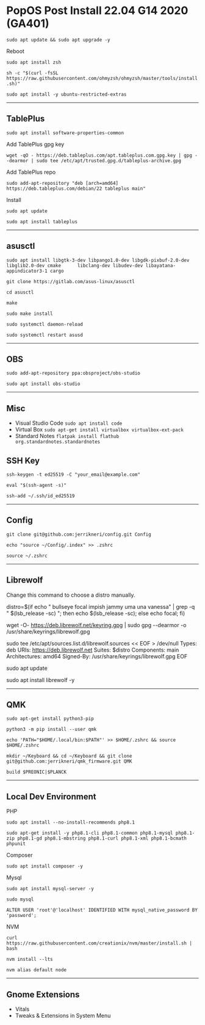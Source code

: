 # PopOS Post Install 22.04 G14 2020 (GA401)

`sudo apt update && sudo apt upgrade -y`

Reboot

`sudo apt install zsh`

`sh -c "$(curl -fsSL https://raw.githubusercontent.com/ohmyzsh/ohmyzsh/master/tools/install.sh)"`

`sudo apt install -y ubuntu-restricted-extras`

---

## TablePlus

`sudo apt install software-properties-common`

Add TablePlus gpg key

`wget -qO - https://deb.tableplus.com/apt.tableplus.com.gpg.key | gpg --dearmor | sudo tee /etc/apt/trusted.gpg.d/tableplus-archive.gpg`

Add TablePlus repo

`sudo add-apt-repository "deb [arch=amd64] https://deb.tableplus.com/debian/22 tableplus main"`

Install

`sudo apt update`

`sudo apt install tableplus`

---

## asusctl

`sudo apt install libgtk-3-dev libpango1.0-dev libgdk-pixbuf-2.0-dev libglib2.0-dev cmake      libclang-dev libudev-dev libayatana-appindicator3-1 cargo`

`git clone https://gitlab.com/asus-linux/asusctl`

`cd asusctl`

`make`

`sudo make install`

`sudo systemctl daemon-reload`

`sudo systemctl restart asusd`

---

## OBS
`sudo add-apt-repository ppa:obsproject/obs-studio`

`sudo apt install obs-studio`

---

## Misc
- Visual Studio Code `sudo apt install code`
- Virtual Box `sudo apt-get install virtualbox virtualbox-ext-pack`
- Standard Notes `flatpak install flathub org.standardnotes.standardnotes`

## SSH Key
`ssh-keygen -t ed25519 -C "your_email@example.com"`

`eval "$(ssh-agent -s)"`

`ssh-add ~/.ssh/id_ed25519`

---

## Config
`git clone git@github.com:jerrikneri/config.git Config`

`echo "source ~/Config/.index" >> .zshrc`

`source ~/.zshrc`

---

## Librewolf

Change this command to choose a distro manually.

distro=$(if echo " bullseye focal impish jammy uma una vanessa" | grep -q " $(lsb_release -sc) "; then echo $(lsb_release -sc); else echo focal; fi)

wget -O- https://deb.librewolf.net/keyring.gpg | sudo gpg --dearmor -o /usr/share/keyrings/librewolf.gpg

sudo tee /etc/apt/sources.list.d/librewolf.sources << EOF > /dev/null
Types: deb
URIs: https://deb.librewolf.net
Suites: $distro
Components: main
Architectures: amd64
Signed-By: /usr/share/keyrings/librewolf.gpg
EOF

sudo apt update

sudo apt install librewolf -y

---

## QMK

`sudo apt-get install python3-pip`

`python3 -m pip install --user qmk`

`echo 'PATH="$HOME/.local/bin:$PATH"' >> $HOME/.zshrc && source $HOME/.zshrc`

`mkdir ~/Keyboard && cd ~/Keyboard && git clone git@github.com:jerrikneri/qmk_firmware.git QMK`

`build $PREONIC|$PLANCK`

---

## Local Dev Environment

PHP

`sudo apt install --no-install-recommends php8.1`

`sudo apt-get install -y php8.1-cli php8.1-common php8.1-mysql php8.1-zip php8.1-gd php8.1-mbstring php8.1-curl php8.1-xml php8.1-bcmath phpunit`

Composer

`sudo apt install composer -y`

Mysql

`sudo apt install mysql-server -y`

`sudo mysql`

`ALTER USER 'root'@'localhost' IDENTIFIED WITH mysql_native_password BY 'password';`

NVM

`curl https://raw.githubusercontent.com/creationix/nvm/master/install.sh | bash`

`nvm install --lts`

`nvm alias default node`

---

## Gnome Extensions

- Vitals
- Tweaks & Extensions in System Menu
